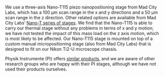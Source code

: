 We use a three-axis Nano-T115 piezo nanopositioning stage from Mad City Labs, which has a 100 μm scan range in the x and y directions and a 50 μm scan range in the z direction. Other related options are available from Mad City Labs’ [Nano-T series of stages](http://www.madcitylabs.com/nanotseries.html). We find that the Nano-T115 is able to carry our thermal stage without any problems in terms of x and y motion; we have not tested the impact of this mass load on the z axis motion, which is most likely to be affected. Our Nano-T115 stage is mounted on top of a custom manual micropositioning stage (also from Mad City Labs) that is designed to fit on our Nikon Ti2-U microscope chassis.

Physik Instrumente (PI) offers [similar products](https://www.physikinstrumente.com/en/products/nanopositioning-piezo-flexure-stages/piezo-flexure-scanners), and we are aware of other research groups who are happy with their PI stages, although we have not used their products ourselves. 






